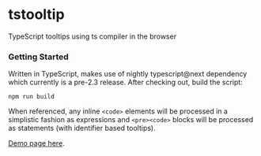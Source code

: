 # tstooltip
TypeScript tooltips using ts compiler in the browser

### Getting Started

Written in TypeScript, makes use of nightly typescript@next dependency which currently is a pre-2.3 release. After checking out, build the script:

    npm run build
  
When referenced, any inline `<code>` elements will be processed in a simplistic fashion as expressions and `<pre><code>` blocks will
be processed as statements (with identifier based tooltips).

[Demo page here](http://nwolverson.uk/tstooltip/test.html).
